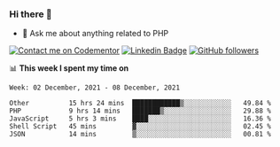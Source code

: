 ### Hi there 👋

<!--
**mustafaculban/mustafaculban** is a ✨ _special_ ✨ repository because its `README.md` (this file) appears on your GitHub profile.

Here are some ideas to get you started:

- 🌱 I’m currently learning ...
- 👯 I’m looking to collaborate on ...
- 🤔 I’m looking for help with ...
- 📫 How to reach me: ...
- 😄 Pronouns: ...
- ⚡ Fun fact: ...

-->
- 💬 Ask me about anything related to PHP

[![Contact me on Codementor](https://www.codementor.io/m-badges/karamusluk/book-session.svg)](https://www.codementor.io/@karamusluk?refer=badge)
[![Linkedin Badge](https://img.shields.io/badge/-Mustafa%20Culban-blue?style=social&logo=Linkedin&logoColor=blue&link=https://www.linkedin.com/in/mustafaculban/)](https://www.linkedin.com/in/mustafaculban/) 
[![GitHub followers](https://img.shields.io/github/followers/karamusluk?label=Follow&style=social)](https://github.com/karamusluk/?tab=follow)


📊 **This week I spent my time on**
<!--START_SECTION:waka-->
```text
Week: 02 December, 2021 - 08 December, 2021

Other          15 hrs 24 mins  ████████████▒░░░░░░░░░░░░   49.84 % 
PHP            9 hrs 14 mins   ███████▒░░░░░░░░░░░░░░░░░   29.88 % 
JavaScript     5 hrs 3 mins    ████░░░░░░░░░░░░░░░░░░░░░   16.36 % 
Shell Script   45 mins         ▓░░░░░░░░░░░░░░░░░░░░░░░░   02.45 % 
JSON           14 mins         ▒░░░░░░░░░░░░░░░░░░░░░░░░   00.81 % 
```
<!--END_SECTION:waka-->

